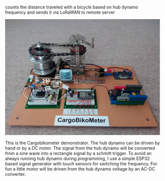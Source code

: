 counts the distance traveled with a bicycle based on hub dynamo frequency and sends it via LoRaWAN to remote server

![alt text](https://github.com/CargoBikoMeter/CargoBikoMeter-Hub/blob/master/CargoBikoMeter-Demonstrator-medium-size.jpg)

This is the Cargobikometer demonstrator. The hub dynamo can be driven by hand or by a DC motor. The signal from the hub dynamo will be converted from a sine wave into a rectangle signal by a schmitt trigger. To avoid an always running hub dynamo during programming, I use a simple ESP32 based signal generator with touch sensors for switching the frequency. For fun a little motor will be driven from the hub dynamo voltage by an AC-DC converter.

